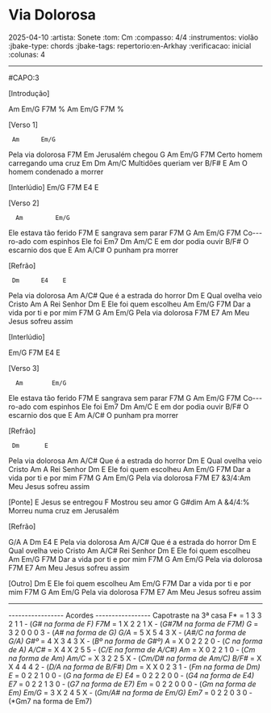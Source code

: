 # Via Dolorosa
2025-04-10
:artista: Sonete
:tom: Cm
:compasso: 4/4
:instrumentos: violão
:jbake-type: chords
:jbake-tags: repertorio:en-Arkhay
:verificacao: inicial
:colunas: 4


----
#CAPO:3

[Introdução]


Am      Em/G     F7M    %
Am      Em/G     F7M    %

[Verso 1]

     Am      Em/G
Pela via dolorosa
     F7M
Em Jerusalém chegou
   G Am         Em/G      F7M
Certo homem carregando uma cruz
Em   Dm          Am/C
Multidões queriam ver
  B/F#        E        Am
O homem condenado a morrer

[Interlúdio]
Em/G  F7M  E4  E


[Verso 2]

      Am         Em/G
Ele estava tão ferido
     F7M
E sangrava sem parar
F7M G Am       Em/G       F7M
Co---ro-ado com espinhos Ele foi
Em7  Dm         Am/C
E em dor podia ouvir
    B/F#
O escarnio dos que
   E            Am   A/C#
O punham pra morrer

[Refrão]

     Dm      E4    E
Pela via dolorosa
          Am          A/C#
Que é a estrada do horror
      Dm           E
Qual ovelha veio Cristo
       Am   A
Rei Senhor
    Dm            E
Ele foi quem escolheu
      Am      Em/G     F7M
Dar a vida por ti e por mim
F7M  G  Am     Em/G
Pela      via dolorosa
      F7M E7         Am
Meu Jesus    sofreu assim

[Interlúdio]

Em/G  F7M  E4  E

[Verso 3]

      Am        Em/G
Ele estava tão ferido
     F7M
E sangrava sem parar
F7M G Am       Em/G       F7M
Co---ro-ado com espinhos Ele foi
Em7  Dm           Am/C
E em  dor podia ouvir
    B/F#
O escarnio dos que
   E         Am    A/C#
O punham pra morrer

[Refrão]

     Dm       E
Pela via dolorosa
          Am          A/C#
Que é a estrada do horror
      Dm           E
Qual ovelha veio Cristo
       Am   A
Rei Senhor
    Dm            E
Ele foi quem escolheu
      Am      Em/G     F7M
Dar a vida por ti e por mim
F7M  G  Am     Em/G
Pela      via dolorosa
      F7M E7     &3/4:Am
Meu Jesus    sofreu assim

[Ponte]
 E
Jesus se entregou
    F
Mostrou seu amor
   G        G#dim    Am   A  &4/4:%
Morreu numa cruz em Jerusalém

[Refrão]

G/A  A Dm      E4   E
Pela    via dolorosa
           Am         A/C#
Que é a estrada do horror
      Dm           E
Qual ovelha veio Cristo
       Am  A/C#
Rei Senhor
    Dm             E
Ele foi quem escolheu
      Am     Em/G      F7M
Dar a vida por ti e por mim
F7M  G  Am      Em/G
Pela      via dolorosa
      F7M   E7    Am
Meu Jesus sofreu assim

[Outro]
    Dm             E
Ele foi quem escolheu
      Am     Em/G      F7M
Dar a vida por ti e por mim
F7M  G  Am      Em/G
Pela      via dolorosa
      F7M   E7    Am
Meu Jesus sofreu assim

----
----------------- Acordes -----------------
Capotraste na 3ª casa
F*  = 1 3 3 2 1 1 - (*G# na forma de F)
F7M*  = 1 X 2 2 1 X - (*G#7M na forma de F7M)
G*  = 3 2 0 0 0 3 - (*A# na forma de G)
G/A*  = 5 X 5 4 3 X - (*A#/C na forma de G/A)
G#º*  = 4 X 3 4 3 X - (*Bº na forma de G#º)
A*  = X 0 2 2 2 0 - (*C na forma de A)
A/C#*  = X 4 X 2 5 5 - (*C/E na forma de A/C#)
Am*  = X 0 2 2 1 0 - (*Cm na forma de Am)
Am/C*  = X 3 2 2 5 X - (*Cm/D# na forma de Am/C)
B/F#*  = X X 4 4 4 2 - (*D/A na forma de B/F#)
Dm*  = X X 0 2 3 1 - (*Fm na forma de Dm)
E*  = 0 2 2 1 0 0 - (*G na forma de E)
E4*  = 0 2 2 2 0 0 - (*G4 na forma de E4)
E7*  = 0 2 2 1 3 0 - (*G7 na forma de E7)
Em*  = 0 2 2 0 0 0 - (*Gm na forma de Em)
Em/G*  = 3 X 2 4 5 X - (*Gm/A# na forma de Em/G)
Em7*  = 0 2 2 0 3 0 - (*Gm7 na forma de Em7)
